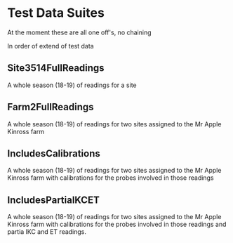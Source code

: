 # Test Data Suites

At the moment these are all one off's, no chaining

In order of extend of test data

## Site3514FullReadings

A whole season (18-19) of readings for a site

## Farm2FullReadings

A whole season (18-19) of readings for two sites assigned to the Mr Apple Kinross farm

## IncludesCalibrations

A whole season (18-19) of readings for two sites assigned to the Mr Apple Kinross farm with
calibrations for the probes involved in those readings

## IncludesPartialKCET

A whole season (18-19) of readings for two sites assigned to the Mr Apple Kinross farm with
calibrations for the probes involved in those readings and partia lKC and ET readings.
